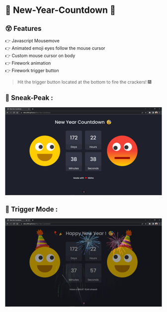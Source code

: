 # 🥂 New-Year-Countdown 🥂

## 😲 Features

👉  Javascript Mousemove <br/>
👉  Animated emoji eyes follow the mouse cursor<br/>
👉  Custom mouse cursor on body<br/>
👉  Firework animation<br/>
👉  Firework trigger button<br/>

> Hit the trigger button located at the bottom to fire the crackers! 🎆
> 
## 👀 Sneak-Peak :
![](1.png)

## 👀 Trigger Mode :
![](2.png)
